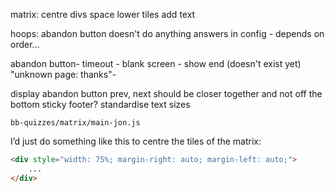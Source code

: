 
matrix:
centre divs
space lower tiles
add text

hoops:
abandon button doesn't do anything
answers in config - depends on order...




abandon button-
timeout - blank screen - show end (doesn't exist yet) "unknown page: thanks"-



display abandon button
prev, next should be closer together
and not off the bottom
sticky footer?
standardise text sizes



`bb-quizzes/matrix/main-jon.js`

I’d just do something like this to centre the tiles of the matrix:  

```html
<div style="width: 75%; margin-right: auto; margin-left: auto;">
    ...
</div>
```

